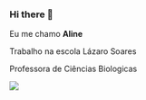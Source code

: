 ### Hi there 👋

Eu me chamo **Aline**

Trabalho na escola Lázaro Soares

Professora de Ciências Biologicas

![](https://media1.tenor.com/m/Ywy2QP1soHEAAAAC/cat-cutie.gif)


